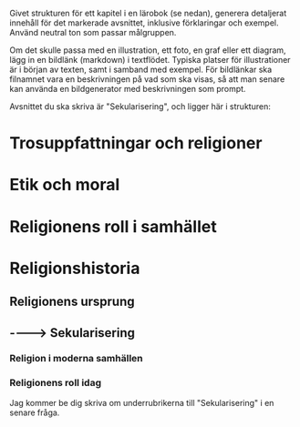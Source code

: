 Givet strukturen för ett kapitel i en lärobok (se nedan), generera detaljerat innehåll för det markerade avsnittet, inklusive förklaringar och exempel.
Använd neutral ton som passar målgruppen.

Om det skulle passa med en illustration, ett foto, en graf eller ett diagram, lägg in en bildlänk (markdown) i textflödet. Typiska platser för illustrationer är i början av texten, samt i samband med exempel.
För bildlänkar ska filnamnet vara en beskrivningen på vad som ska visas, så att man senare kan använda en bildgenerator med beskrivningen som prompt.



Avsnittet du ska skriva är "Sekularisering", och ligger här i strukturen:
# Trosuppfattningar och religioner
# Etik och moral
# Religionens roll i samhället
# Religionshistoria
## Religionens ursprung
## ----> Sekularisering
### Religion i moderna samhällen
### Religionens roll idag

Jag kommer be dig skriva om underrubrikerna till "Sekularisering" i en senare fråga.